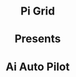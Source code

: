 <h1 align="center">Pi Grid</h1>
<h1 align="center">Presents</h1>
<h1 align="center">Ai Auto Pilot</h1>
